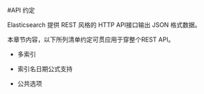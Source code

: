 #API 约定

Elasticsearch 提供 REST 风格的 HTTP API接口输出 JSON 格式数据。

本章节内容，以下所列清单约定可贯应用于穿整个REST API。

- 多索引


- 索引名日期公式支持


- 公共选项

